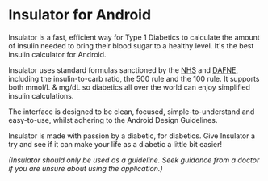 # Insulator for Android
Insulator is a fast, efficient way for Type 1 Diabetics to calculate the amount of insulin needed to bring their blood sugar to a healthy level. It's the best insulin calculator for Android.

Insulator uses standard formulas sanctioned by the [NHS](www.nhs.uk) and [DAFNE](http://www.dafne.uk.com), including the insulin-to-carb ratio, the 500 rule and the 100 rule. It supports both mmol/L & mg/dL so diabetics all over the world can enjoy simplified insulin calculations.

The interface is designed to be clean, focused, simple-to-understand and easy-to-use, whilst adhering to the Android Design Guidelines.

Insulator is made with passion by a diabetic, for diabetics. Give Insulator a try and see if it can make your life as a diabetic a little bit easier!

_(Insulator should only be used as a guideline. Seek guidance from a doctor if you are unsure about using the application.)_
